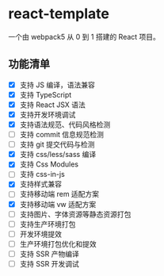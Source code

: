 # react-template

一个由 webpack5 从 0 到 1 搭建的 React 项目。

## 功能清单

- [x] 支持 JS 编译，语法兼容
- [x] 支持 TypeScript
- [x] 支持 React JSX 语法
- [x] 支持开发环境调试
- [x] 支持语法规范、代码风格检测
- [ ] 支持 commit 信息规范检测
- [ ] 支持 git 提交代码与检测
- [x] 支持 css/less/sass 编译
- [x] 支持 Css Modules
- [ ] 支持 css-in-js
- [x] 支持样式兼容
- [ ] 支持移动端 rem 适配方案
- [x] 支持移动端 vw 适配方案
- [ ] 支持图片、字体资源等静态资源打包
- [ ] 支持生产环境打包
- [ ] 开发环境提效
- [ ] 生产环境打包优化和提效
- [ ] 支持 SSR 产物编译
- [ ] 支持 SSR 开发调试
